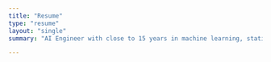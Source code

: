 ```yaml
---
title: "Resume"
type: "resume"
layout: "single"
summary: "AI Engineer with close to 15 years in machine learning, statistical modeling, and team leadership. Currently working at TRM Labs developing AI applications for blockchain intelligence."

---
```


